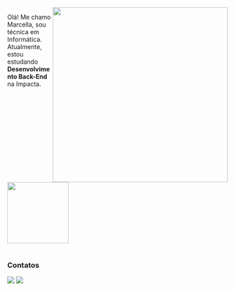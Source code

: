 <img src="https://raw.githubusercontent.com/MicaelliMedeiros/micaellimedeiros/master/image/computer-illustration.png" min-width="400px" max-width="400px" width="400px" align="right">

<p align="left"> 
  Olá! Me chamo Marcella, sou técnica em Informática.<br>
  Atualmente, estou estudando <strong>Desenvolvimento Back-End</strong> na Impacta. <br><br>

  <img height="140em" src="https://github-readme-stats.vercel.app/api/top-langs/?username=mvrcella&layout=compact&theme=merko"> <br><br> 
  
  <h3>Contatos</h3>

  <a href="https://www.linkedin.com/in/marcellabp/" alt="LinkedIn">
  <img src="https://img.shields.io/badge/-Linkedin-0e76a8?style=flat-square&logo=Linkedin&logoColor=white&link=https://www.linkedin.com/in/marcellabp/" /></a>
  
  <a href="mailto:marcellapbeatriz@gmail.com" alt="Gmail">
  <img src="https://img.shields.io/badge/-Gmail-FF0000?style=flat-square&labelColor=FF0000&logo=gmail&logoColor=white&link=mailto:marcellapbeatriz@gmail.com" /></a>
</p>
<br>
  







